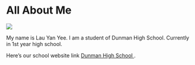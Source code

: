 <!DOCTYPE html>
<html>
<head>
<link rel="stylesheet" type="text/css" href="style.css">
<title> This is my website </title>
</head>
<body>
<h1> All About Me</h1>
<img src="photo.jpg"/>
<p>
My name is Lau Yan Yee. I am a student of Dunman High School. Currently in 1st year high school. </p>
<p>
Here’s our school website link <a href ="www.dhs.sg"> Dunman High School  </a>. </p>

